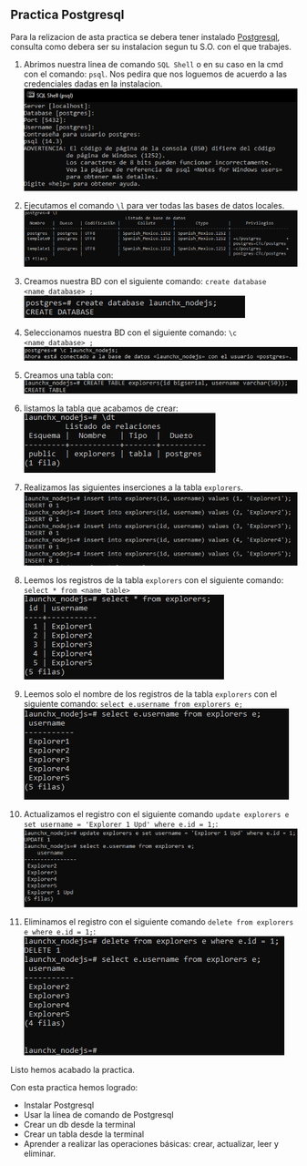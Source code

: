 ## Practica Postgresql

Para la relizacion de asta practica se debera tener instalado [Postgresql](https://www.postgresql.org/), consulta como debera ser su instalacion segun tu S.O. con el que trabajes.

1. Abrimos nuestra linea de comando `SQL Shell` o en su caso en la cmd con el comando: `psql`. 
Nos pedira que nos loguemos de acuerdo a las credenciales dadas en la instalacion. 
![Texto alternativo](https://github.com/jorgealexis07/Practica_PostgreSQL/blob/master/img/1login%20psql%20sql%20shell.PNG)

2. Ejecutamos el comando `\l` para ver todas las bases de datos locales.
![Texto alternativo](https://github.com/jorgealexis07/Practica_PostgreSQL/blob/master/img/2listbdlocales.PNG)

3. Creamos nuestra BD con el siguiente comando:
    `create database <name_database> ;`
![Texto alternativo](https://github.com/jorgealexis07/Practica_PostgreSQL/blob/master/img/3creabd.PNG)

4. Seleccionamos nuestra BD con el siguiente comando:
    `\c <name_database> ;`
![Texto alternativo](https://github.com/jorgealexis07/Practica_PostgreSQL/blob/master/img/4seleccionBD.PNG)

5. Creamos una tabla con:
![Texto alternativo](https://github.com/jorgealexis07/Practica_PostgreSQL/blob/master/img/5createtable.PNG)

6. listamos la tabla que acabamos de crear:
![Texto alternativo](https://github.com/jorgealexis07/Practica_PostgreSQL/blob/master/img/6listartables.PNG)

7. Realizamos las siguientes inserciones a la tabla `explorers`.
![Texto alternativo](https://github.com/jorgealexis07/Practica_PostgreSQL/blob/master/img/7Inserciones.PNG)

8. Leemos los registros de la tabla `explorers` con el siguiente comando:
`select * from <name_table> `
![Texto alternativo](https://github.com/jorgealexis07/Practica_PostgreSQL/blob/master/img/leer%20registros%20de%20la%20tabla.PNG)

9. Leemos solo el nombre de los registros de la tabla `explorers` con el siguiente comando: `select e.username from explorers e;`
![Texto alternativo](https://github.com/jorgealexis07/Practica_PostgreSQL/blob/master/img/lee%20solo%20los%20nombres%20de%20los%20registros%20de%20la%20bd.PNG)

10. Actualizamos el registro con el siguiente comando `update explorers e set username = 'Explorer 1 Upd' where e.id = 1;`: 
![Texto alternativo](https://github.com/jorgealexis07/Practica_PostgreSQL/blob/master/img/actualizacion.PNG)

11. Eliminamos el registro con el siguiente comando `delete from explorers e where e.id = 1;`: 
![Texto alternativo](https://github.com/jorgealexis07/Practica_PostgreSQL/blob/master/img/eliminar%20registros.PNG)

Listo hemos acabado la practica.

Con esta practica hemos logrado:

- Instalar Postgresql
- Usar la línea de comando de Postgresql
- Crear un db desde la terminal
- Crear un tabla desde la terminal
- Aprender a realizar las operaciones básicas: crear, actualizar, leer y eliminar.
